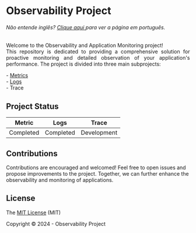 <h1> Observability Project </h1>
<h6> Não entende inglês? <a href="https://github.com/rubem007/observability/blob/main/README-pt.md"> Clique aqui </a> para ver a página em português. </h6>
<p align="justify">
Welcome to the Observability and Application Monitoring project! <br> 
This repository is dedicated to providing a comprehensive solution for proactive monitoring and detailed observation of your application's performance. The project is divided into three main subprojects:
</p>
 - <a href="https://github.com/rubem007/observability/tree/main/metric" target="_blank">Metrics</a><br>
 - <a href="https://github.com/rubem007/observability/tree/main/log" target="_blank">Logs</a><br>
 - Trace

## Project Status

Metric | Logs | Trace
--- | --- | ---
Completed | Completed | Development

## Contributions
Contributions are encouraged and welcomed! Feel free to open issues and propose improvements to the project. Together, we can further enhance the observability and monitoring of applications.

## License
The [MIT License]() (MIT)

Copyright :copyright: 2024 - Observability Project